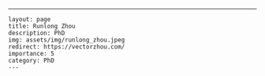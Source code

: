 ---
    layout: page
    title: Runlong Zhou
    description: PhD
    img: assets/img/runlong_zhou.jpeg
    redirect: https://vectorzhou.com/
    importance: 5
    category: PhD
    ---
    
